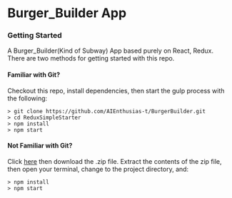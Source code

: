 # Burger_Builder App

### Getting Started
A Burger_Builder(Kind of Subway) App based purely on React, Redux.
There are two methods for getting started with this repo.

#### Familiar with Git?
Checkout this repo, install dependencies, then start the gulp process with the following:

```
> git clone https://github.com/AIEnthusias-t/BurgerBuilder.git
> cd ReduxSimpleStarter
> npm install
> npm start
```

#### Not Familiar with Git?
Click [here](https://github.com/AIEnthusias-t/BurgerBuilder) then download the .zip file.  Extract the contents of the zip file, then open your terminal, change to the project directory, and:

```
> npm install
> npm start
```


